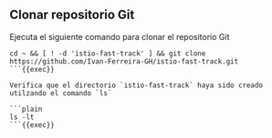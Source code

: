 ## Clonar repositorio Git

Ejecuta el siguiente comando para clonar el repositorio Git

```plain
cd ~ && [ ! -d 'istio-fast-track' ] && git clone https://github.com/Ivan-Ferreira-GH/istio-fast-track.git
```{{exec}}

Verifica que el directorio `istio-fast-track` haya sido creado utilzando el comando `ls`

```plain
ls -lt
```{{exec}}

